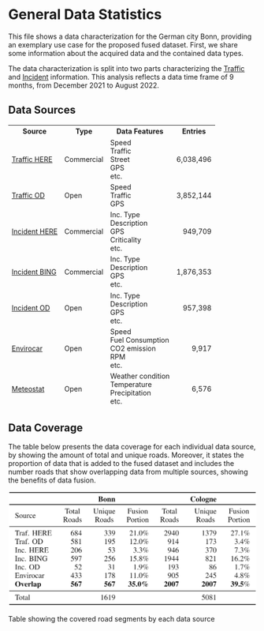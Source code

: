 # General Data Statistics

This file shows a data characterization for the German city Bonn, providing
an exemplary use case for the proposed fused dataset. First, we share some
information about the acquired data and the contained data types. 

The data characterization is split into two parts characterizing the 
[Traffic](traffic_data/README.md) and [Incident](incident_data/README.md) information. This analysis 
reflects a data time frame of 9 months, from December 2021 to August 2022.


## Data Sources

<table>
    <thead>
        <tr>
            <th>Source</th>
            <th>Type</th>
            <th>Data Features</th>
            <th>Entries</th>
        </tr>
        <tr>
            <td><a href="https://developer.here.com/documentation/traffic/dev_guide/topics_v6.1/example-flow-intro.html">Traffic HERE</a></td>
            <td>Commercial</td>
            <td>Speed <br> Traffic <br> Street <br> GPS <br> etc.</td>
            <td align="right">6,038,496</td>
        </tr>
        <tr>
            <td><a href="https://opendata.bonn.de/dataset/stra%C3%9Fenverkehrslage-realtime">Traffic OD</a></td>
            <td>Open</td>
            <td>Speed <br> Traffic <br> GPS</td>
            <td align="right">3,852,144</td>
        </tr>
        <tr>
            <td><a href="https://developer.here.com/documentation/traffic/dev_guide/topics/example-incidents-intro.html">Incident HERE</a></td>
            <td>Commercial</td>
            <td>Inc. Type <br> Description <br> GPS <br> Criticality <br> etc.</td>
            <td align="right">949,709</td>
        </tr>
        <tr>
            <td><a href="https://learn.microsoft.com/en-us/bingmaps/rest-services/traffic/get-traffic-incidents">Incident BING</a></td>
            <td>Commercial</td>
            <td>Inc. Type <br> Description <br> GPS <br> etc.</td>
            <td align="right">1,876,353</td>
        </tr>
        <tr>
            <td><a href="https://opendata.bonn.de/dataset/baustellen-tagesaktuell-mit-ortsangabe-bonn">Incident OD</a></td>
            <td>Open</td>
            <td>Inc. Type <br> Description <br> GPS <br> etc.</td>
            <td align="right">957,398</td>
        </tr>
        <tr>
            <td><a href="https://envirocar.org/?lng=en">Envirocar</a></td>
            <td>Open</td>
            <td>Speed <br> Fuel Consumption <br> CO2 emission <br> RPM <br> etc.</td>
            <td align="right">9,917</td>
        <tr>
            <td><a href="https://dev.meteostat.net/">Meteostat</a></td>
            <td>Open</td>
            <td>Weather condition <br> Temperature <br> Precipitation <br> etc.</td>
            <td align="right">6,576</td>
        </tr>
</table>


## Data Coverage
The table below presents the data coverage for each individual data source, by showing the amount of total and unique roads.
Moreover, it states the proportion of data that is added to the fused dataset and includes the number roads that show overlapping
data from multiple sources, showing the benefits of data fusion.

![Alt text](../img/Coverage_Sources.PNG?raw=true "Road segment coverage")

Table showing the covered road segments by each data source



